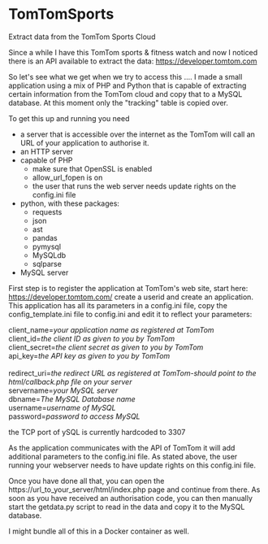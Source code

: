 # TomTomSports
Extract data from the TomTom Sports Cloud

Since a while I have this TomTom sports & fitness watch and now I noticed there is an API available to extract the data: 
https://developer.tomtom.com

So let's see what we get when we try to access this ....
I made a small application using a mix of PHP and Python that is capable of extracting certain information from the TomTom cloud and copy that to a MySQL database. At this moment only the "tracking" table is copied over.

To get this up and running you need
* a server that is accessible over the internet as the TomTom will call an URL of your application to authorise it.
* an HTTP server
* capable of PHP
   * make sure that OpenSSL is enabled
   * allow_url_fopen is on
   * the user that runs the web server needs update rights on the config.ini file
* python, with these packages: 
   * requests
   * json
   * ast
   * pandas
   * pymysql
   * MySQLdb
   * sqlparse
* MySQL server

First step is to register the application at TomTom's web site, start here: https://developer.tomtom.com/ create a userid and create an application. 
<BR>This application has all its parameters in a config.ini file, copy the config_template.ini file to config.ini and edit it to reflect your parameters:

client_name=*your application name as registered at TomTom*
<BR>client_id=*the client ID as given to you by TomTom*
<BR>client_secret=*the client secret as given to you by TomTom*
<BR>api_key=*the API key as given to you by TomTom*  
<BR>redirect_uri=*the redirect URL as registered at TomTom-should point to the html/callback.php file on your server*
<BR>servername=*your MySQL server*
<BR>dbname=*The MySQL Database name*
<BR>username=*username of MySQL*
<BR>password=*password to access MySQL*
 
the TCP port of ySQL is currently hardcoded to 3307 

As the application communicates with the API of TomTom it will add additional parameters to the config.ini file. As stated above, the user running your webserver needs to have update rights on this config.ini file.

Once you have done all that, you can open the https://url_to_your_server/html/index.php page and continue from there. 
As soon as you have received an authorisation code, you can then manually start the getdata.py script to read in the data and copy it to the MySQL database.

I might bundle all of this in a Docker container as well.
